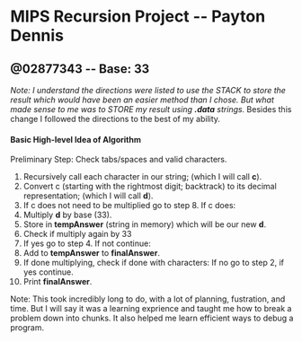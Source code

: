 # MIPS Recursion Project -- Payton Dennis

## @02877343 -- Base: 33

*Note: I understand the directions were listed to use the STACK to store the result which would have been an easier method than I chose. But what made sense to me was to STORE my result using **.data** strings.*
Besides this change I followed the directions to the best of my ability.

#### Basic High-level Idea of Algorithm

Preliminary Step: Check tabs/spaces and valid characters. 

1. Recursively call each character in our string; (which I will call **c**).
2. Convert c (starting with the rightmost digit; backtrack) to its decimal representation; (which I will call **d**).
3. If c does not need to be multiplied go to step 8. If c does:
4. Multiply **d** by base (33).
5. Store in **tempAnswer** (string in memory) which will be our new **d**.
6. Check if multiply again by 33
7. If yes go to step 4. If not continue:
8. Add to **tempAnswer** to **finalAnswer**.
9. If done multiplying, check if done with characters: If no go to step 2, if yes continue.
10. Print **finalAnswer**.

Note:  This took incredibly long to do, with a lot of planning, fustration, and time. But I will say it was a learning exprience and taught me how to break a problem down into chunks. It also helped me learn efficient ways to debug a program.
